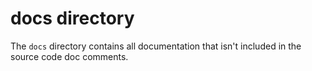 # docs directory

The `docs` directory contains all documentation that isn't included in the
source code doc comments.
